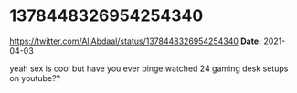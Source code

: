 # 1378448326954254340
https://twitter.com/AliAbdaal/status/1378448326954254340
**Date:** 2021-04-03

yeah sex is cool but have you ever binge watched 24 gaming desk setups on youtube??
